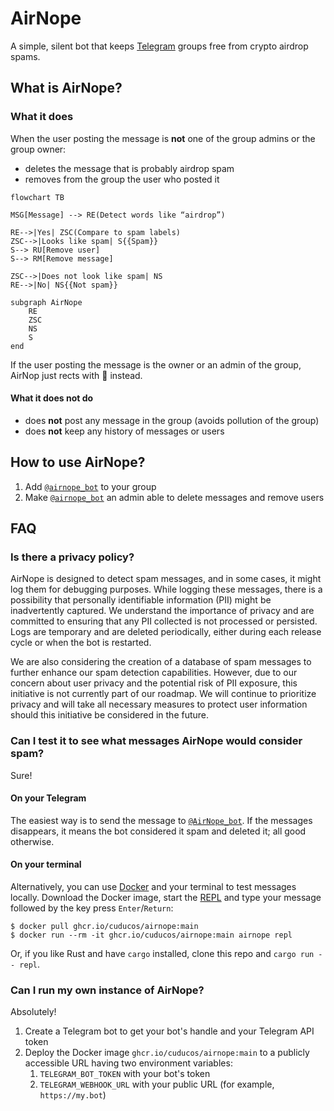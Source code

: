 # AirNope

A simple, silent bot that keeps [Telegram](https://telegram.org/) groups free from crypto airdrop spams.

## What is AirNope?

### What it does

When the user posting the message is **not** one of the group admins or the group owner:

 * deletes the message that is probably airdrop spam
 * removes from the group the user who posted it

```mermaid
flowchart TB

MSG[Message] --> RE(Detect words like “airdrop”)

RE-->|Yes| ZSC(Compare to spam labels)
ZSC-->|Looks like spam| S{{Spam}}
S--> RU[Remove user]
S--> RM[Remove message]

ZSC-->|Does not look like spam| NS
RE-->|No| NS{{Not spam}}

subgraph AirNope
    RE
    ZSC
    NS
    S
end
```

If the user posting the message is the owner or an admin of the group, AirNop just rects with 👀 instead.

#### What it does not do

* does **not** post any message in the group (avoids pollution of the group)
* does **not** keep any history of messages or users

## How to use AirNope?

1. Add [`@airnope_bot`](https://telegram.me/airnope_bot) to your group
2. Make [`@airnope_bot`](https://telegram.me/airnope_bot) an admin able to delete messages and remove users

## FAQ

### Is there a privacy policy?</summary>

AirNope is designed to detect spam messages, and in some cases, it might log them for debugging purposes. While logging these messages, there is a possibility that personally identifiable information (PII) might be inadvertently captured. We understand the importance of privacy and are committed to ensuring that any PII collected is not processed or persisted. Logs are temporary and are deleted periodically, either during each release cycle or when the bot is restarted.

We are also considering the creation of a database of spam messages to further enhance our spam detection capabilities. However, due to our concern about user privacy and the potential risk of PII exposure, this initiative is not currently part of our roadmap. We will continue to prioritize privacy and will take all necessary measures to protect user information should this initiative be considered in the future.

### Can I test it to see what messages AirNope would consider spam?

Sure!

#### On your Telegram

The easiest way is to send the message to [`@AirNope_bot`](https://t.me/AirNope_bot). If the messages disappears, it means the bot considered it spam and deleted it; all good otherwise.

#### On your terminal

Alternatively, you can use [Docker](https://docs.docker.com/get-started/) and your terminal to test messages locally. Download the Docker image, start the [REPL](https://en.wikipedia.org/wiki/Read%E2%80%93eval%E2%80%93print_loop) and type your message followed by the key press `Enter`/`Return`:

```console
$ docker pull ghcr.io/cuducos/airnope:main
$ docker run --rm -it ghcr.io/cuducos/airnope:main airnope repl
```

Or, if you like Rust and have `cargo` installed, clone this repo and `cargo run -- repl`.

### Can I run my own instance of AirNope?

Absolutely!

1. Create a Telegram bot to get your bot's handle and your Telegram API token
2. Deploy the Docker image `ghcr.io/cuducos/airnope:main` to a publicly accessible URL having two environment variables:
   1. `TELEGRAM_BOT_TOKEN` with your bot's token
   1. `TELEGRAM_WEBHOOK_URL` with your public URL (for example, `https://my.bot`)
